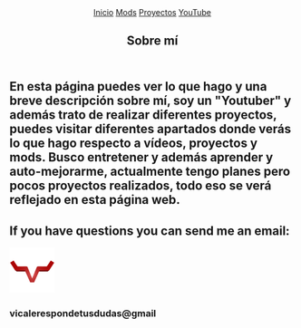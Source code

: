 <!DOCTYPE html>
<html lang="us">
<head>
    <meta charset="UTF-8">
    <meta name="viewport" content="width=device-width, initial-scale=1.0">
    <meta http-equiv="X-UA-Compatible" content="ie=edge">
    <title>Vicale200-Acerca de mí</title>
    <link rel="stylesheet" href="css/estilos.css">
    <link href="https://fonts.googleapis.com/css2?family=Teko&display=swap" rel="stylesheet">
</head>
<body>
    <header>
        <nav>
            <a href="index.html">Inicio</a>
            <a href="Mods.html">Mods</a>
            <a href="Proyectos.html">Proyectos</a>
            <a href="YouTube.html">YouTube</a>
        </nav>
        <section class="textos-header2">
            <h1>Sobre mí</h1>
        </section>
    </header>
    <main>
        <section class="contenido-descripcion">
            <h2>En esta página puedes ver lo que hago y una breve descripción sobre mí, soy un "Youtuber" y además trato de realizar diferentes proyectos, puedes visitar diferentes apartados donde verás lo que hago respecto a vídeos, proyectos y mods. Busco entretener y además aprender y auto-mejorarme, actualmente tengo planes pero pocos proyectos realizados, todo eso se verá reflejado en esta página web.</h2>
        </section>
        <section class="correo-direccion">
            <h2>If you have questions you can send me an email:</h2>
            <div class="imagen-acercade">
                <img src="img/logowebvicale.png" alt="">
                 <div class="correo-dudas">
                     <h3>vicalerespondetusdudas@gmail</h3>
                 </div>
            </div>
        </section>
    </main>
</body>
</html>
